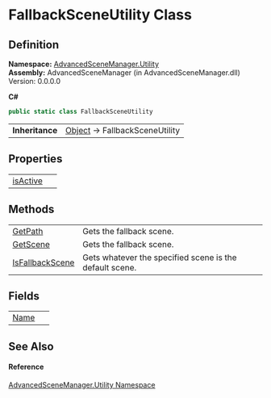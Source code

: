 # FallbackSceneUtility Class




## Definition
**Namespace:** <a href="N_AdvancedSceneManager_Utility.md">AdvancedSceneManager.Utility</a>  
**Assembly:** AdvancedSceneManager (in AdvancedSceneManager.dll) Version: 0.0.0.0

**C#**
``` C#
public static class FallbackSceneUtility
```

<table><tr><td><strong>Inheritance</strong></td><td><a href="https://learn.microsoft.com/dotnet/api/system.object" target="_blank" rel="noopener noreferrer">Object</a>  →  FallbackSceneUtility</td></tr>
</table>



## Properties
<table>
<tr>
<td><a href="P_AdvancedSceneManager_Utility_FallbackSceneUtility_isActive.md">isActive</a></td>
<td> </td></tr>
</table>

## Methods
<table>
<tr>
<td><a href="M_AdvancedSceneManager_Utility_FallbackSceneUtility_GetPath.md">GetPath</a></td>
<td>Gets the fallback scene.</td></tr>
<tr>
<td><a href="M_AdvancedSceneManager_Utility_FallbackSceneUtility_GetScene.md">GetScene</a></td>
<td>Gets the fallback scene.</td></tr>
<tr>
<td><a href="M_AdvancedSceneManager_Utility_FallbackSceneUtility_IsFallbackScene.md">IsFallbackScene</a></td>
<td>Gets whatever the specified scene is the default scene.</td></tr>
</table>

## Fields
<table>
<tr>
<td><a href="F_AdvancedSceneManager_Utility_FallbackSceneUtility_Name.md">Name</a></td>
<td> </td></tr>
</table>

## See Also


#### Reference
<a href="N_AdvancedSceneManager_Utility.md">AdvancedSceneManager.Utility Namespace</a>  
